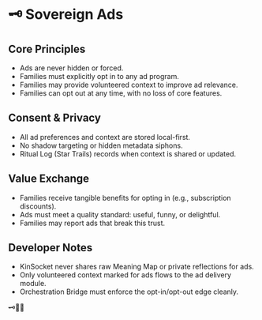 # 🗝️ Sovereign Ads

## Core Principles
- Ads are never hidden or forced.
- Families must explicitly opt in to any ad program.
- Families may provide volunteered context to improve ad relevance.
- Families can opt out at any time, with no loss of core features.

## Consent & Privacy
- All ad preferences and context are stored local-first.
- No shadow targeting or hidden metadata siphons.
- Ritual Log (Star Trails) records when context is shared or updated.

## Value Exchange
- Families receive tangible benefits for opting in (e.g., subscription discounts).
- Ads must meet a quality standard: useful, funny, or delightful.
- Families may report ads that break this trust.

## Developer Notes
- KinSocket never shares raw Meaning Map or private reflections for ads.
- Only volunteered context marked for ads flows to the ad delivery module.
- Orchestration Bridge must enforce the opt-in/opt-out edge cleanly.

🗝️🌙✨
